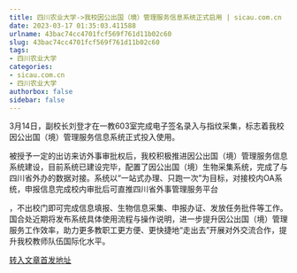 ```yaml
---
title: 四川农业大学->我校因公出国（境）管理服务信息系统正式启用 | sicau.com.cn
date: 2023-03-17 01:35:03.411588
urlname: 43bac74cc4701fcf569f761d11b02c60
slug: 43bac74cc4701fcf569f761d11b02c60
tags: 
- 四川农业大学
categories:
- sicau.com.cn
- 四川农业大学
authorbox: false
sidebar: false
---
```

3月14日，副校长刘登才在一教603室完成电子签名录入与指纹采集，标志着我校因公出国（境）管理服务信息系统正式投入使用。  

被授予一定的出访来访外事审批权后，我校积极推进因公出国（境）管理服务信息系统建设，目前系统已建设完毕，配置了因公出国（境）生物采集系统，完成了与四川省外办的数据对接。系统以“一站式办理、只跑一次”为目标，对接校内OA系统，申报信息完成校内审批后可直推四川省外事管理服务平台
<!--more-->
，不出校门即可完成信息填报、生物信息采集、申报办证、发放任务批件等工作。国合处近期将发布系统具体使用流程与操作说明，进一步提升因公出国（境）管理服务工作效率，助力更多教职工更方便、更快捷地“走出去”开展对外交流合作，提升我校教师队伍国际化水平。



[转入文章首发地址](https://news.sicau.edu.cn/info/1078/71419.htm)